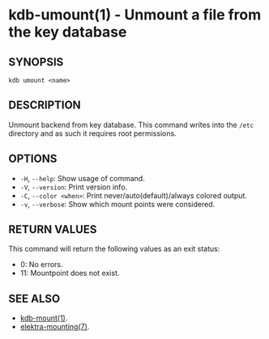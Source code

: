 # kdb-umount(1) - Unmount a file from the key database

## SYNOPSIS

`kdb umount <name>`

## DESCRIPTION

Unmount backend from key database.
This command writes into the `/etc` directory and as such it requires root permissions.

## OPTIONS

- `-H`, `--help`:
  Show usage of command.
- `-V`, `--version`:
  Print version info.
- `-C`, `--color <when>`:
  Print never/auto(default)/always colored output.
- `-v`, `--verbose`:
  Show which mount points were considered.

## RETURN VALUES

This command will return the following values as an exit status:<br>

- 0:
  No errors.
- 11:
  Mountpoint does not exist.

## SEE ALSO

- [kdb-mount(1)](kdb-mount.md).
- [elektra-mounting(7)](elektra-mounting.md).
